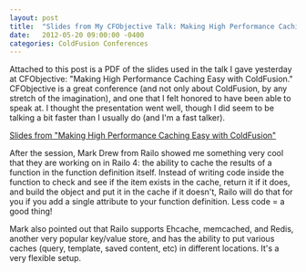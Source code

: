 ```yaml
---
layout: post
title:  "Slides from My CFObjective Talk: Making High Performance Caching Easy with ColdFusion"
date:   2012-05-20 09:00:00 -0400
categories: ColdFusion Conferences
---
```


Attached to this post is a PDF of the slides used in the talk I gave yesterday at CFObjective: "Making High Performance Caching Easy with ColdFusion." CFObjective is a great conference (and not only about ColdFusion, by any stretch of the imagination), and one that I felt honored to have been able to speak at. I thought the presentation went well, though I did seem to be talking a bit faster than I usually do (and I'm a fast talker).

[Slides from "Making High Performance Caching Easy with ColdFusion"](/assets/pdf/MakingHighPerfCachingEasyWithCF.pdf)

After the session, Mark Drew from Railo showed me something very cool that they are working on in Railo 4: the ability to cache the results of a function in the function definition itself. Instead of writing code inside the function to check and see if the item exists in the cache, return it if it does, and build the object and put it in the cache if it doesn't, Railo will do that for you if you add a single attribute to your function definition. Less code = a good thing!

Mark also pointed out that Railo supports Ehcache, memcached, and Redis, another very popular key/value store, and has the ability to put various caches (query, template, saved content, etc) in different locations. It's a very flexible setup.